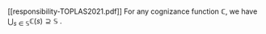 [[responsibility-TOPLAS2021.pdf]]
For any cognizance function $\mathbb C$, we have $\bigcup_{s \in \mathbb S}\mathbb C(s) \supseteq \mathbb S$ . 
